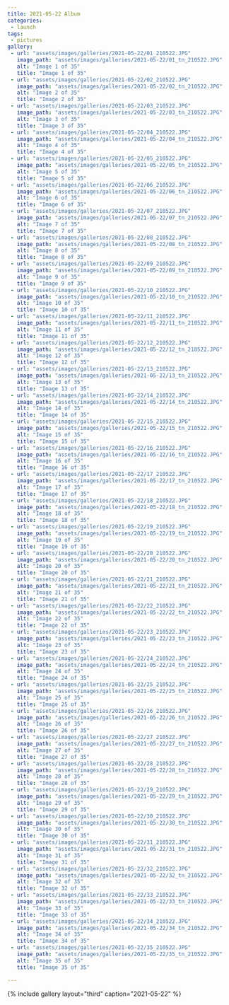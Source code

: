 ```yaml
---
title: 2021-05-22 Album
categories:
 - launch
tags:
 - pictures
gallery:
 - url: "assets/images/galleries/2021-05-22/01_210522.JPG"
   image_path: "assets/images/galleries/2021-05-22/01_tn_210522.JPG"
   alt: "Image 1 of 35"
   title: "Image 1 of 35"
 - url: "assets/images/galleries/2021-05-22/02_210522.JPG"
   image_path: "assets/images/galleries/2021-05-22/02_tn_210522.JPG"
   alt: "Image 2 of 35"
   title: "Image 2 of 35"
 - url: "assets/images/galleries/2021-05-22/03_210522.JPG"
   image_path: "assets/images/galleries/2021-05-22/03_tn_210522.JPG"
   alt: "Image 3 of 35"
   title: "Image 3 of 35"
 - url: "assets/images/galleries/2021-05-22/04_210522.JPG"
   image_path: "assets/images/galleries/2021-05-22/04_tn_210522.JPG"
   alt: "Image 4 of 35"
   title: "Image 4 of 35"
 - url: "assets/images/galleries/2021-05-22/05_210522.JPG"
   image_path: "assets/images/galleries/2021-05-22/05_tn_210522.JPG"
   alt: "Image 5 of 35"
   title: "Image 5 of 35"
 - url: "assets/images/galleries/2021-05-22/06_210522.JPG"
   image_path: "assets/images/galleries/2021-05-22/06_tn_210522.JPG"
   alt: "Image 6 of 35"
   title: "Image 6 of 35"
 - url: "assets/images/galleries/2021-05-22/07_210522.JPG"
   image_path: "assets/images/galleries/2021-05-22/07_tn_210522.JPG"
   alt: "Image 7 of 35"
   title: "Image 7 of 35"
 - url: "assets/images/galleries/2021-05-22/08_210522.JPG"
   image_path: "assets/images/galleries/2021-05-22/08_tn_210522.JPG"
   alt: "Image 8 of 35"
   title: "Image 8 of 35"
 - url: "assets/images/galleries/2021-05-22/09_210522.JPG"
   image_path: "assets/images/galleries/2021-05-22/09_tn_210522.JPG"
   alt: "Image 9 of 35"
   title: "Image 9 of 35"
 - url: "assets/images/galleries/2021-05-22/10_210522.JPG"
   image_path: "assets/images/galleries/2021-05-22/10_tn_210522.JPG"
   alt: "Image 10 of 35"
   title: "Image 10 of 35"
 - url: "assets/images/galleries/2021-05-22/11_210522.JPG"
   image_path: "assets/images/galleries/2021-05-22/11_tn_210522.JPG"
   alt: "Image 11 of 35"
   title: "Image 11 of 35"
 - url: "assets/images/galleries/2021-05-22/12_210522.JPG"
   image_path: "assets/images/galleries/2021-05-22/12_tn_210522.JPG"
   alt: "Image 12 of 35"
   title: "Image 12 of 35"
 - url: "assets/images/galleries/2021-05-22/13_210522.JPG"
   image_path: "assets/images/galleries/2021-05-22/13_tn_210522.JPG"
   alt: "Image 13 of 35"
   title: "Image 13 of 35"
 - url: "assets/images/galleries/2021-05-22/14_210522.JPG"
   image_path: "assets/images/galleries/2021-05-22/14_tn_210522.JPG"
   alt: "Image 14 of 35"
   title: "Image 14 of 35"
 - url: "assets/images/galleries/2021-05-22/15_210522.JPG"
   image_path: "assets/images/galleries/2021-05-22/15_tn_210522.JPG"
   alt: "Image 15 of 35"
   title: "Image 15 of 35"
 - url: "assets/images/galleries/2021-05-22/16_210522.JPG"
   image_path: "assets/images/galleries/2021-05-22/16_tn_210522.JPG"
   alt: "Image 16 of 35"
   title: "Image 16 of 35"
 - url: "assets/images/galleries/2021-05-22/17_210522.JPG"
   image_path: "assets/images/galleries/2021-05-22/17_tn_210522.JPG"
   alt: "Image 17 of 35"
   title: "Image 17 of 35"
 - url: "assets/images/galleries/2021-05-22/18_210522.JPG"
   image_path: "assets/images/galleries/2021-05-22/18_tn_210522.JPG"
   alt: "Image 18 of 35"
   title: "Image 18 of 35"
 - url: "assets/images/galleries/2021-05-22/19_210522.JPG"
   image_path: "assets/images/galleries/2021-05-22/19_tn_210522.JPG"
   alt: "Image 19 of 35"
   title: "Image 19 of 35"
 - url: "assets/images/galleries/2021-05-22/20_210522.JPG"
   image_path: "assets/images/galleries/2021-05-22/20_tn_210522.JPG"
   alt: "Image 20 of 35"
   title: "Image 20 of 35"
 - url: "assets/images/galleries/2021-05-22/21_210522.JPG"
   image_path: "assets/images/galleries/2021-05-22/21_tn_210522.JPG"
   alt: "Image 21 of 35"
   title: "Image 21 of 35"
 - url: "assets/images/galleries/2021-05-22/22_210522.JPG"
   image_path: "assets/images/galleries/2021-05-22/22_tn_210522.JPG"
   alt: "Image 22 of 35"
   title: "Image 22 of 35"
 - url: "assets/images/galleries/2021-05-22/23_210522.JPG"
   image_path: "assets/images/galleries/2021-05-22/23_tn_210522.JPG"
   alt: "Image 23 of 35"
   title: "Image 23 of 35"
 - url: "assets/images/galleries/2021-05-22/24_210522.JPG"
   image_path: "assets/images/galleries/2021-05-22/24_tn_210522.JPG"
   alt: "Image 24 of 35"
   title: "Image 24 of 35"
 - url: "assets/images/galleries/2021-05-22/25_210522.JPG"
   image_path: "assets/images/galleries/2021-05-22/25_tn_210522.JPG"
   alt: "Image 25 of 35"
   title: "Image 25 of 35"
 - url: "assets/images/galleries/2021-05-22/26_210522.JPG"
   image_path: "assets/images/galleries/2021-05-22/26_tn_210522.JPG"
   alt: "Image 26 of 35"
   title: "Image 26 of 35"
 - url: "assets/images/galleries/2021-05-22/27_210522.JPG"
   image_path: "assets/images/galleries/2021-05-22/27_tn_210522.JPG"
   alt: "Image 27 of 35"
   title: "Image 27 of 35"
 - url: "assets/images/galleries/2021-05-22/28_210522.JPG"
   image_path: "assets/images/galleries/2021-05-22/28_tn_210522.JPG"
   alt: "Image 28 of 35"
   title: "Image 28 of 35"
 - url: "assets/images/galleries/2021-05-22/29_210522.JPG"
   image_path: "assets/images/galleries/2021-05-22/29_tn_210522.JPG"
   alt: "Image 29 of 35"
   title: "Image 29 of 35"
 - url: "assets/images/galleries/2021-05-22/30_210522.JPG"
   image_path: "assets/images/galleries/2021-05-22/30_tn_210522.JPG"
   alt: "Image 30 of 35"
   title: "Image 30 of 35"
 - url: "assets/images/galleries/2021-05-22/31_210522.JPG"
   image_path: "assets/images/galleries/2021-05-22/31_tn_210522.JPG"
   alt: "Image 31 of 35"
   title: "Image 31 of 35"
 - url: "assets/images/galleries/2021-05-22/32_210522.JPG"
   image_path: "assets/images/galleries/2021-05-22/32_tn_210522.JPG"
   alt: "Image 32 of 35"
   title: "Image 32 of 35"
 - url: "assets/images/galleries/2021-05-22/33_210522.JPG"
   image_path: "assets/images/galleries/2021-05-22/33_tn_210522.JPG"
   alt: "Image 33 of 35"
   title: "Image 33 of 35"
 - url: "assets/images/galleries/2021-05-22/34_210522.JPG"
   image_path: "assets/images/galleries/2021-05-22/34_tn_210522.JPG"
   alt: "Image 34 of 35"
   title: "Image 34 of 35"
 - url: "assets/images/galleries/2021-05-22/35_210522.JPG"
   image_path: "assets/images/galleries/2021-05-22/35_tn_210522.JPG"
   alt: "Image 35 of 35"
   title: "Image 35 of 35"

---
```


{% include gallery layout="third" caption="2021-05-22" %}
